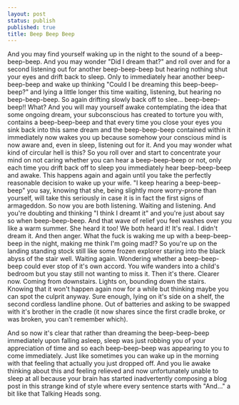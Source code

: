 ```yaml
---
layout: post
status: publish
published: true
title: Beep Beep Beep
---
```

And you may find yourself waking up in the night to the sound of a beep-beep-beep. And you may wonder "Did I dream that?" and roll over and for a second listening out for another beep-beep-beep but hearing nothing shut your eyes and drift back to sleep. Only to immediately hear another beep-beep-beep and wake up thinking "Could I be dreaming this beep-beep-beep?" and lying a little longer this time waiting, listening, but hearing no beep-beep-beep. So again drifting slowly back off to slee... beep-beep-beep!! What? And you will may yourself awake contemplating the idea that some ongoing dream, your subconscious has created to torture you with, contains a beep-beep-beep and that every time you close your eyes you sink back into this same dream and the beep-beep-beep contained within it immediately now wakes you up because somehow your conscious mind is now aware and, even in sleep, listening out for it. And you may wonder what kind of circular hell is this? So you roll over and start to concentrate your mind on not caring whether you can hear a beep-beep-beep or not, only each time you drift back off to sleep you immediately hear beep-beep-beep and awake. This happens again and again until you take the perfectly reasonable decision to wake up your wife. "I keep hearing a beep-beep-beep" you say, knowing that she, being slightly more worry-prone than yourself, will take this seriously in case it is in fact the first signs of armageddon. So now you are both listening. Waiting and listening. And you're doubting and thinking "I think I dreamt it" and you're just about say so when beep-beep-beep. And that wave of relief you feel washes over you like a warm summer. She heard it too! We both heard it! It's real. I didn't dream it. And then anger. What the fuck is waking me up with a beep-beep-beep in the night, making me think I'm going mad!? So you're up on the landing standing stock still like some frozen explorer staring into the black abyss of the stair well. Waiting again. Wondering whether a beep-beep-beep could ever stop of it's own accord. You wife wanders into a child's bedroom but you stay still not wanting to miss it. Then it's there. Clearer now. Coming from downstairs. Lights on, bounding down the stairs. Knowing that it won't happen again now for a while but thinking maybe you can spot the culprit anyway. Sure enough, lying on it's side on a shelf, the second cordless landline phone. Out of batteries and asking to be swapped with it's brother in the cradle (it now shares since the first cradle broke, or was broken, you can't remember which).

And so now it's clear that rather than dreaming the beep-beep-beep immediately upon falling asleep, sleep was just robbing you of your appreciation of time and so each beep-beep-beep was appearing to you to come immediately. Just like sometimes you can wake up in the morning with that feeling that actually you just dropped off. And you lie awake thinking about this and feeling relieved and now unfortunately unable to sleep at all because your brain has started inadvertently composing a blog post in this strange kind of style where every sentence starts with "And..." a bit like that Talking Heads song.
